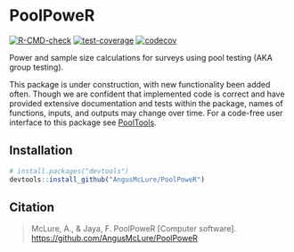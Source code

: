 # PoolPoweR  

<!-- badges: start -->
  [![R-CMD-check](https://github.com/AngusMcLure/PoolPoweR/actions/workflows/R-CMD-check.yaml/badge.svg)](https://github.com/AngusMcLure/PoolPoweR/actions/workflows/R-CMD-check.yaml)
  [![test-coverage](https://github.com/AngusMcLure/PoolPoweR/actions/workflows/test-coverage.yaml/badge.svg)](https://github.com/AngusMcLure/PoolPoweR/actions/workflows/test-coverage.yaml)
  [![codecov](https://codecov.io/gh/AngusMcLure/PoolPoweR/graph/badge.svg?token=OCUMCG50JU)](https://codecov.io/gh/AngusMcLure/PoolPoweR)
  <!-- badges: end -->  
  
Power and sample size calculations for surveys using pool testing (AKA group testing).

This package is under construction, with new functionality been added often. Though we are confident that implemented code is correct and have provided extensive documentation and tests within the package, names of functions, inputs, and outputs may change over time. For a code-free user interface to this package see [PoolTools](https://fredjaya.shinyapps.io/pooltools/).

## Installation  
```r
# install.packages("devtools")
devtools::install_github("AngusMcLure/PoolPoweR")
```  

## Citation  
> McLure, A., & Jaya, F. PoolPoweR [Computer software]. https://github.com/AngusMcLure/PoolPoweR  
